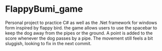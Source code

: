 # FlappyBumi_game
Personal project to practice C# as well as the .Net framework for windows form
inspired by flappy bird. the game allows users to use the spacebar to keep the dog 
away from the pipes or the ground. A point is added to the score whenever the dog
passes by a pipe. The movement still feels a bit sluggish, looking to fix in the next commit.

